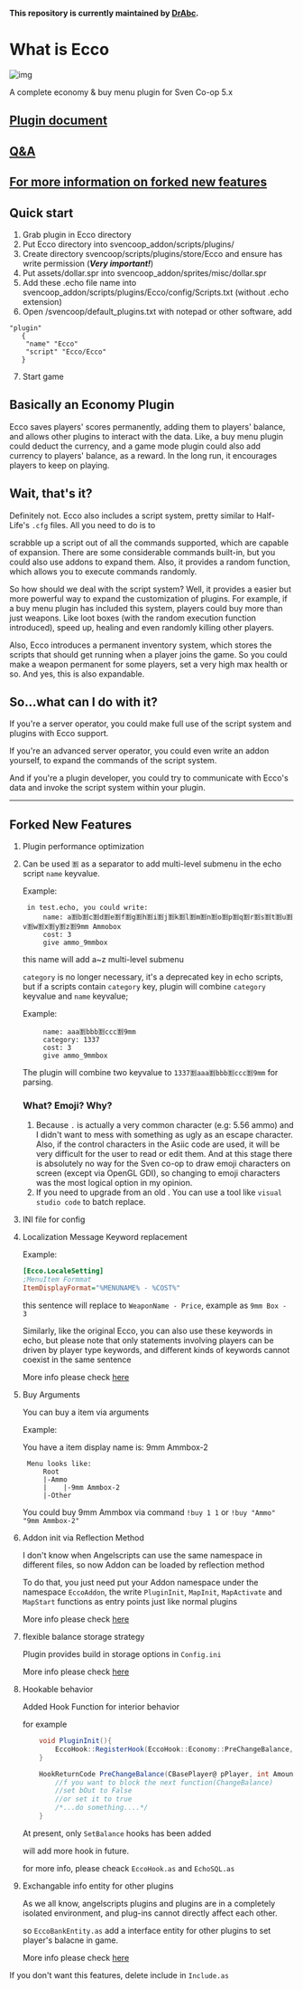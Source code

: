 **This repository is currently maintained by [DrAbc](https://github.com/DrAbcrealone).**

# What is Ecco

![img](https://github.com/Paranoid-AF/EccoWikiAssets/raw/master/article1.png)

A complete economy & buy menu plugin for Sven Co-op 5.x

## [Plugin document](Guidance.md)

## [Q&A](Guidance.md#qa)

## [For more information on forked new features](#forked-new-features)

## Quick start
1. Grab plugin in Ecco directory
2. Put Ecco directory into svencoop_addon/scripts/plugins/
3. Create directory svencoop/scripts/plugins/store/Ecco and ensure has write permission (***Very important!***)
4. Put assets/dollar.spr into svencoop_addon/sprites/misc/dollar.spr
5. Add these .echo file name into svencoop_addon/scripts/plugins/Ecco/config/Scripts.txt (without .echo extension)
6. Open /svencoop/default_plugins.txt with notepad or other software, add

```
"plugin"
   {
   	"name" "Ecco"
   	"script" "Ecco/Ecco"
   }
 ```
 
7. Start game

## Basically an Economy Plugin

Ecco saves players' scores permanently, adding them to players' balance, and allows other plugins to interact with the data. Like, a buy menu plugin could deduct the currency, and a game mode plugin could also add currency to players' balance, as a reward. In the long run, it encourages players to keep on playing.

## Wait, that's it?

Definitely not. Ecco also includes a script system, pretty similar to Half-Life's `.cfg` files. All you need to do is to 

scrabble up a script out of all the commands supported, which are capable of expansion. There are some considerable commands built-in, but you could also use addons to expand them. Also, it provides a random function, which allows you to execute commands randomly.

So how should we deal with the script system? Well, it provides a easier but more powerful way to expand the customization of plugins. For example, if a buy menu plugin has included this system, players could buy more than just weapons. Like loot boxes (with the random execution function introduced), speed up, healing and even randomly killing other players.

Also, Ecco introduces a permanent inventory system, which stores the scripts that should get running when a player joins the game. So you could make a weapon permanent for some players, set a very high max health or so. And yes, this is also expandable.

## So...what can I do with it?

If you're a server operator, you could make full use of the script system and plugins with Ecco support.

If you're an advanced server operator, you could even write an addon yourself, to expand the commands of the script system.

And if you're a plugin developer, you could try to communicate with Ecco's data and invoke the script system within your plugin.

-----

## Forked New Features

1. Plugin performance optimization
   
2. Can be used `🈹` as a separator to add multi-level submenu in the echo script `name` keyvalue.
   
   Example:

        in test.echo, you could write:
            name: a🈹b🈹c🈹d🈹e🈹f🈹g🈹h🈹i🈹j🈹k🈹l🈹m🈹n🈹o🈹p🈹q🈹r🈹s🈹t🈹u🈹v🈹w🈹x🈹y🈹z🈹9mm Ammobox
            cost: 3
            give ammo_9mmbox
    
    this name will add a~z multi-level submenu

    `category` is no longer necessary, it's a deprecated key in echo scripts, but if a scripts contain `category` key, plugin will combine `category` keyvalue and `name` keyvalue;

    Example:

            name: aaa🈹bbb🈹ccc🈹9mm
            category: 1337
            cost: 3
            give ammo_9mmbox
    
    The plugin will combine two keyvalue to `1337🈹aaa🈹bbb🈹ccc🈹9mm` for parsing.

    ### What? Emoji? Why?
    1. Because `.` is actually a very common character (e.g: 5.56 ammo) and I didn't want to mess with something as ugly as an escape character. Also, if the control characters in the Asiic code are used, it will be very difficult for the user to read or edit them. And at this stage there is absolutely no way for the Sven co-op to draw emoji characters on screen (except via OpenGL GDI), so changing to emoji characters was the most logical option in my opinion.
    2. If you need to upgrade from an old . You can use a tool like `visual studio code` to batch replace.

3. INI file for config
4. Localization Message Keyword replacement
 
   Example:

    ```ini
    [Ecco.LocaleSetting]
    ;MenuItem Formmat
    ItemDisplayFormat="%MENUNAME% - %COST%"
    ```
    this sentence will replace to `WeaponName - Price`, example as `9mm Box - 3`

    Similarly, like the original Ecco, you can also use these keywords in echo, but please note that only statements involving players can be driven by player type keywords, and different kinds of keywords cannot coexist in the same sentence

    More info please check [here](Guidance.md#basic)

5. Buy Arguments

    You can buy a item via arguments

    Example:
    
    You have a item display name is: 9mm Ammbox-2

        Menu looks like:
            Root
            |-Ammo
            |    |-9mm Ammbox-2
            |-Other

    You could buy 9mm Ammbox via command `!buy 1 1` or `!buy "Ammo" "9mm Ammbox-2"`

6. Addon init via Reflection Method

    I don't know when Angelscripts can use the same namespace in different files, so now Addon can be loaded by reflection method

    To do that, you just need put your Addon namespace under the namespace `EccoAddon`, the write `PluginInit`, `MapInit`, `MapActivate` and `MapStart` functions as entry points just like normal plugins

    More info please check [here](Guidance.md#developer)

7. flexible balance storage strategy

    Plugin provides build in storage options in `Config.ini`

    More info please check [here](Guidance.md#config)
    
8. Hookable behavior

    Added Hook Function for interior behavior

    for example

    ```csharp
        void PluginInit(){
            EccoHook::RegisterHook(EccoHook::Economy::PreChangeBalance, @PreChangeBalance)
        }

        HookReturnCode PreChangeBalance(CBasePlayer@ pPlayer, int Amount, bool&out bOut){
            //f you want to block the next function(ChangeBalance)
            //set bOut to False
            //or set it to true
            /*...do something....*/
        }
    ```

    At present, only `SetBalance`  hooks has been added

    will add more hook in future.

    for more info, please cheack `EccoHook.as` and `EchoSQL.as`

9.  Exchangable info entity for other plugins

    As we all know, angelscripts plugins and plugins are in a completely isolated environment, and plug-ins cannot directly affect each other.

    so `EccoBankEntity.as` add a interface entity for other plugins to set player's balacne in game.

    More info please check [here](Guidance.md#eccobankentity)

   If you don't want this features, delete include in `Include.as`
    
